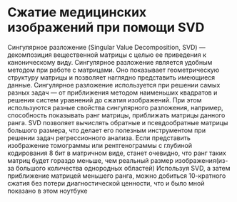 # Сжатие медицинских изображений при помощи SVD
Сингулярное разложение (Singular Value Decomposition, SVD) — декомпозиция вещественной матрицы с целью ее приведения к каноническому виду.
Сингулярное разложение является удобным методом при работе с матрицами. Оно показывает геометрическую структуру матрицы и позволяет наглядно
представить имеющиеся данные. Сингулярное разложение используется при решении самых разных задач — от приближения методом наименьших квадратов 
и решения систем уравнений до сжатия изображений. При этом используются разные свойства сингулярного разложения, например, способность показывать
ранг матрицы, приближать матрицы данного ранга. SVD позволяет вычислять обратные и псевдообратные матрицы большого размера, что делает его полезным 
инструментом при решении задач регрессионного анализа.
Если представить изображение томограммы или рентгенограммы с глубиной кодирования 8 бит в матричном виде, станет очевидно, что
ранг таких матриц будет гораздо меньше, чем реальный размер изображения(из-за большого количества однородных областей)
Используя SVD, а затем приближение матрицей меньшего ранга, можно добиться 10-кратного сжатия без потери диагностической ценности,
что и было мной показано в этом ноутбуке
